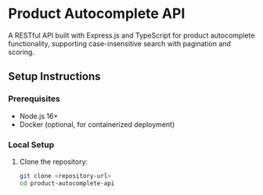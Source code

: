 # Product Autocomplete API

A RESTful API built with Express.js and TypeScript for product autocomplete functionality, supporting case-insensitive search with pagination and scoring.

## Setup Instructions

### Prerequisites
- Node.js 16+
- Docker (optional, for containerized deployment)

### Local Setup
1. Clone the repository:
   ```bash
   git clone <repository-url>
   cd product-autocomplete-api

